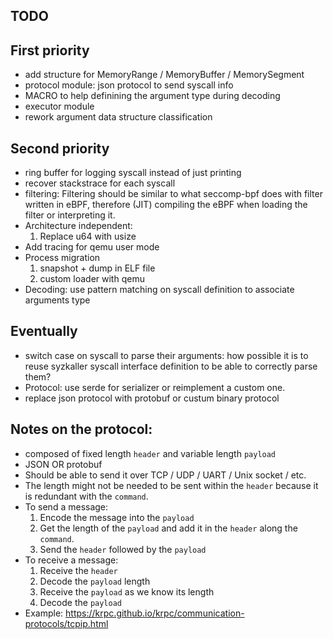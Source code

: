 
## TODO

## First priority

- add structure for MemoryRange / MemoryBuffer / MemorySegment
- protocol module: json protocol to send syscall info
- MACRO to help definining the argument type during decoding
- executor module
- rework argument data structure classification

## Second priority

- ring buffer for logging syscall instead of just printing
- recover stackstrace for each syscall
- filtering: Filtering should be similar to what seccomp-bpf does with filter written in eBPF, therefore (JIT) compiling the eBPF when loading the filter or interpreting it.
- Architecture independent:
    1. Replace u64 with usize
- Add tracing for qemu user mode
- Process migration
    1. snapshot + dump in ELF file
    2. custom loader with qemu
- Decoding: use pattern matching on syscall definition to associate arguments type


## Eventually

- switch case on syscall to parse their arguments: how possible it is to reuse syzkaller syscall interface definition to be able to correctly parse them?
- Protocol: use serde for serializer or reimplement a custom one.
- replace json protocol with protobuf or custum binary protocol


## Notes on the protocol:

- composed of fixed length `header` and variable length `payload`
- JSON OR protobuf
- Should be able to send it over TCP / UDP / UART / Unix socket / etc.
- The length might not be needed to be sent within the `header` because it is redundant with the `command`.
- To send a message:
    1. Encode the message into the `payload`
    2. Get the length of the `payload` and add it in the `header` along the `command`.
    3. Send the `header` followed by the `payload`
- To receive a message:
    1. Receive the `header` 
    2. Decode the `payload` length
    3. Receive the `payload` as we know its length
    4. Decode the `payload`
- Example: https://krpc.github.io/krpc/communication-protocols/tcpip.html

